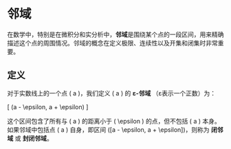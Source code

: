 # 邻域

在数学中，特别是在微积分和实分析中，**邻域**是围绕某个点的一段区间，用来精确描述这个点的周围情况。邻域的概念在定义极限、连续性以及开集和闭集时非常重要。

## 定义

对于实数线上的一个点 \( a \)，我们定义 \( a \) 的 **ε-邻域** （ε表示一个正数）为：

\[
(a - \epsilon, a + \epsilon)
\]

这个区间包含了所有与 \( a \) 的距离小于 \( \epsilon \) 的点，但不包括 \( a \) 本身。如果邻域中包括点 \( a \) 自身，即区间 \([a - \epsilon, a + \epsilon]\)，则称为 **闭邻域** 或 **封闭邻域**。
